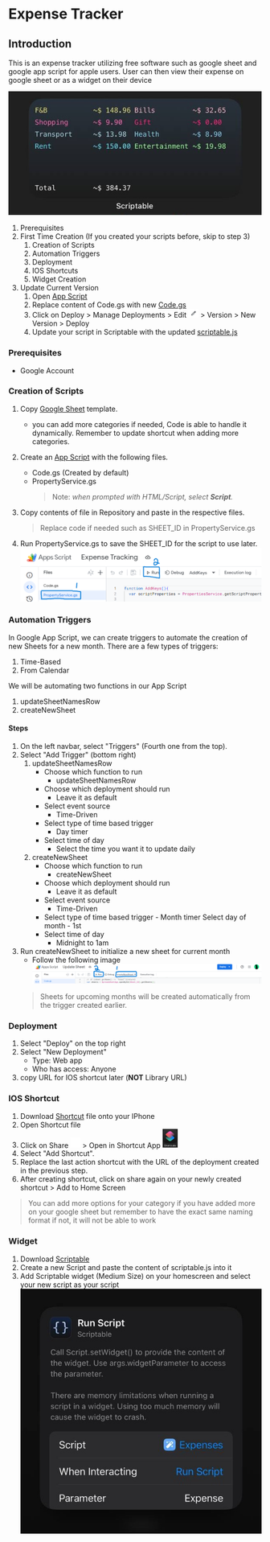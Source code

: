 # Expense Tracker

## Introduction

This is an expense tracker utilizing free software such as google sheet and google app script for apple users. User can then view their expense on google sheet or as a widget on their device

![](./Images/widget.jpg)

1. Prerequisites
2. First Time Creation (If you created your scripts before, skip to step 3)
    1. Creation of Scripts
    2. Automation Triggers
    3. Deployment
    4. IOS Shortcuts
    5. Widget Creation
3. Update Current Version
    1. Open [App Script](https://script.google.com/home)
    2. Replace content of Code\.gs with new [Code.gs](./Code.gs)
    3. Click on Deploy > Manage Deployments > Edit <img src="./Images/edit.png" width="20"> > Version > New Version > Deploy
    4. Update your script in Scriptable with the updated [scriptable.js](/scriptable.js)

### Prerequisites

- Google Account

### Creation of Scripts

1. Copy [Google Sheet](https://docs.google.com/spreadsheets/d/1ubyK8wVEwTyb_m3H7Mx2PJsOFY4h2O8FcVruWHgczRc/edit?usp=sharing) template.
    - you can add more categories if needed, Code is able to handle it dynamically. Remember to update shortcut when adding more categories.

2. Create an [App Script](https://script.google.com/home/projects/create) with the following files.

   - Code\.gs (Created by default)
   - PropertyService\.gs
     > Note: _when prompted with HTML/Script, select **Script**._

3. Copy contents of file in Repository and paste in the respective files.

   > Replace code if needed such as SHEET_ID in PropertyService\.gs

4. Run PropertyService\.gs to save the SHEET_ID for the script to use later.
   ![alt text](./Images/image-1.png)

### Automation Triggers

In Google App Script, we can create triggers to automate the creation of new Sheets for a new month. There are a few types of triggers:

1. Time-Based
2. From Calendar

We will be automating two functions in our App Script

1. updateSheetNamesRow
2. createNewSheet

#### Steps

1. On the left navbar, select "Triggers" (Fourth one from the top).
2. Select "Add Trigger" (bottom right)
   1. updateSheetNamesRow
      - Choose which function to run
        - updateSheetNamesRow
      - Choose which deployment should run
        - Leave it as default
      - Select event source
        - Time-Driven
      - Select type of time based trigger
        - Day timer
      - Select time of day
        - Select the time you want it to update daily
   2. createNewSheet
      - Choose which function to run
        - createNewSheet
      - Choose which deployment should run
        - Leave it as default
      - Select event source
        - Time-Driven
      - Select type of time based trigger - Month timer
        Select day of month - 1st
      - Select time of day
        - Midnight to 1am
3. Run createNewSheet to initialize a new sheet for current month
    - Follow the following image ![alt text](./Images/createNewSheet.png)
    > Sheets for upcoming months will be created automatically from the trigger created earlier.

### Deployment

1. Select "Deploy" on the top right
2. Select "New Deployment"
   - Type: Web app
   - Who has access: Anyone
3. copy URL for IOS shortcut later (**NOT** Library URL)

### IOS Shortcut

1. Download [Shortcut]("ExpenseTracker.shortcut") file onto your IPhone
2. Open Shortcut file
3. Click on Share <img src="Images/share.png" width="20"> > Open in Shortcut App <img src="Images/shortcuts.jpg" width="30">
4. Select "Add Shortcut".
5. Replace the last action shortcut with the URL of the deployment created in the previous step.
6. After creating shortcut, click on share again on your newly created shortcut > Add to Home Screen

> You can add more options for your category if you have added more on your google sheet but remember to have the exact same naming format if not, it will not be able to work

### Widget

1. Download [Scriptable](https://apps.apple.com/us/app/scriptable/id1405459188)
2. Create a new Script and paste the content of scriptable.js into it
3. Add Scriptable widget (Medium Size) on your homescreen and select your new script as your script
![](./Images/scriptable.jpg)
